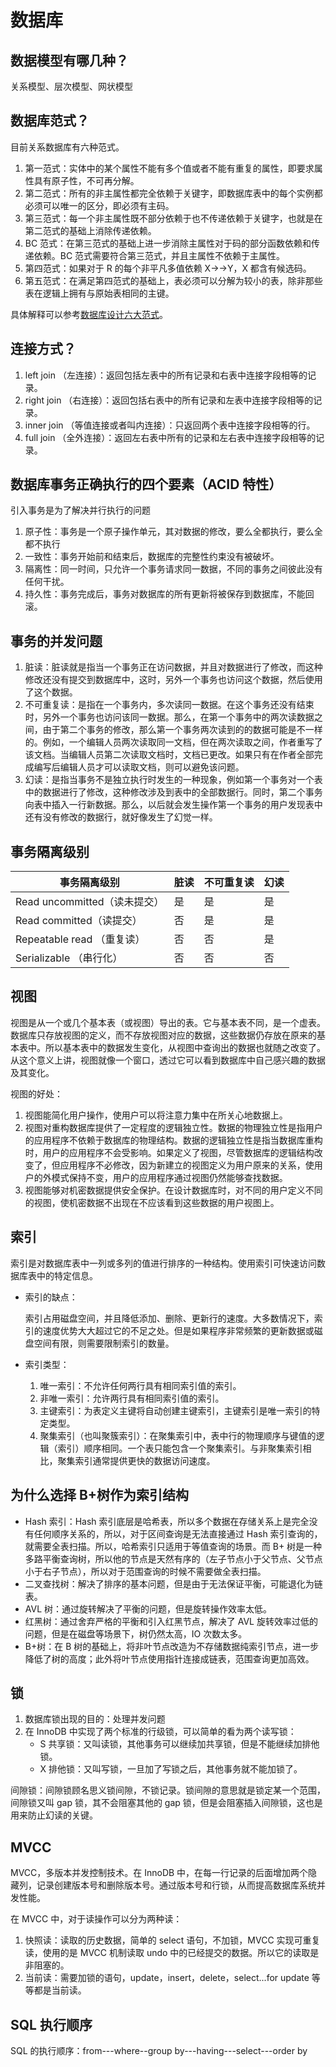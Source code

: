 # 数据库

## 数据模型有哪几种？

关系模型、层次模型、网状模型

## 数据库范式？

目前关系数据库有六种范式。

1. 第一范式：实体中的某个属性不能有多个值或者不能有重复的属性，即要求属性具有原子性，不可再分解。
2. 第二范式：所有的非主属性都完全依赖于关键字，即数据库表中的每个实例都必须可以唯一的区分，即必须有主码。
3. 第三范式：每一个非主属性既不部分依赖于也不传递依赖于关键字，也就是在第二范式的基础上消除传递依赖。
4. BC 范式：在第三范式的基础上进一步消除主属性对于码的部分函数依赖和传递依赖。BC 范式需要符合第三范式，并且主属性不依赖于主属性。
5. 第四范式：如果对于 R 的每个非平凡多值依赖 X->->Y，X 都含有候选码。
6. 第五范式：在满足第四范式的基础上，表必须可以分解为较小的表，除非那些表在逻辑上拥有与原始表相同的主键。

具体解释可以参考[数据库设计六大范式](https://www.cnblogs.com/Diyo/p/11414424.html)。

## 连接方式？

1. left join （左连接）：返回包括左表中的所有记录和右表中连接字段相等的记录。
2. right join （右连接）：返回包括右表中的所有记录和左表中连接字段相等的记录。
3. inner join （等值连接或者叫内连接）：只返回两个表中连接字段相等的行。
4. full join （全外连接）：返回左右表中所有的记录和左右表中连接字段相等的记录。

## 数据库事务正确执行的四个要素（ACID 特性）

引入事务是为了解决并行执行的问题

1. 原子性：事务是一个原子操作单元，其对数据的修改，要么全都执行，要么全都不执行
2. 一致性：事务开始前和结束后，数据库的完整性约束没有被破坏。
3. 隔离性：同一时间，只允许一个事务请求同一数据，不同的事务之间彼此没有任何干扰。
4. 持久性：事务完成后，事务对数据库的所有更新将被保存到数据库，不能回滚。

## 事务的并发问题

1. 脏读：脏读就是指当一个事务正在访问数据，并且对数据进行了修改，而这种修改还没有提交到数据库中，这时，另外一个事务也访问这个数据，然后使用了这个数据。
2. 不可重复读：是指在一个事务内，多次读同一数据。在这个事务还没有结束时，另外一个事务也访问该同一数据。那么，在第一个事务中的两次读数据之间，由于第二个事务的修改，那么第一个事务两次读到的的数据可能是不一样的。例如，一个编辑人员两次读取同一文档，但在两次读取之间，作者重写了该文档。当编辑人员第二次读取文档时，文档已更改。如果只有在作者全部完成编写后编辑人员才可以读取文档，则可以避免该问题。
3. 幻读：是指当事务不是独立执行时发生的一种现象，例如第一个事务对一个表中的数据进行了修改，这种修改涉及到表中的全部数据行。同时，第二个事务向表中插入一行新数据。那么，以后就会发生操作第一个事务的用户发现表中还有没有修改的数据行，就好像发生了幻觉一样。

## 事务隔离级别

| 事务隔离级别                 | 脏读 | 不可重复读 | 幻读 |
| ---------------------------- | ---- | ---------- | ---- |
| Read uncommitted（读未提交） | 是   | 是         | 是   |
| Read committed（读提交）     | 否   | 是         | 是   |
| Repeatable read （重复读）   | 否   | 否         | 是   |
| Serializable （串行化）      | 否   | 否         | 否   |

## 视图

视图是从一个或几个基本表（或视图）导出的表。它与基本表不同，是一个虚表。数据库只存放视图的定义，而不存放视图对应的数据，这些数据仍存放在原来的基本表中。所以基本表中的数据发生变化，从视图中查询出的数据也就随之改变了。从这个意义上讲，视图就像一个窗口，透过它可以看到数据库中自己感兴趣的数据及其变化。

视图的好处：

1. 视图能简化用户操作，使用户可以将注意力集中在所关心地数据上。
2. 视图对重构数据库提供了一定程度的逻辑独立性。数据的物理独立性是指用户的应用程序不依赖于数据库的物理结构。数据的逻辑独立性是指当数据库重构时，用户的应用程序不会受影响。如果定义了视图，尽管数据库的逻辑结构改变了，但应用程序不必修改，因为新建立的视图定义为用户原来的关系，使用户的外模式保持不变，用户的应用程序通过视图仍然能够查找数据。
3. 视图能够对机密数据提供安全保护。在设计数据库时，对不同的用户定义不同的视图，使机密数据不出现在不应该看到这些数据的用户视图上。

## 索引

索引是对数据库表中一列或多列的值进行排序的一种结构。使用索引可快速访问数据库表中的特定信息。

- 索引的缺点：

  索引占用磁盘空间，并且降低添加、删除、更新行的速度。大多数情况下，索引的速度优势大大超过它的不足之处。但是如果程序非常频繁的更新数据或磁盘空间有限，则需要限制索引的数量。

- 索引类型：

  1.  唯一索引：不允许任何两行具有相同索引值的索引。
  2.  非唯一索引：允许两行具有相同索引值的索引。
  3.  主键索引：为表定义主键将自动创建主键索引，主键索引是唯一索引的特定类型。
  4.  聚集索引（也叫聚簇索引）：在聚集索引中，表中行的物理顺序与键值的逻辑（索引）顺序相同。一个表只能包含一个聚集索引。与非聚集索引相比，聚集索引通常提供更快的数据访问速度。

## 为什么选择 B+树作为索引结构

- Hash 索引：Hash 索引底层是哈希表，所以多个数据在存储关系上是完全没有任何顺序关系的，所以，对于区间查询是无法直接通过 Hash 索引查询的，就需要全表扫描。所以，哈希索引只适用于等值查询的场景。而 B+ 树是一种多路平衡查询树，所以他的节点是天然有序的（左子节点小于父节点、父节点小于右子节点），所以对于范围查询的时候不需要做全表扫描。
- 二叉查找树：解决了排序的基本问题，但是由于无法保证平衡，可能退化为链表。
- AVL 树：通过旋转解决了平衡的问题，但是旋转操作效率太低。
- 红黑树：通过舍弃严格的平衡和引入红黑节点，解决了 AVL 旋转效率过低的问题，但是在磁盘等场景下，树仍然太高，IO 次数太多。
- B+树：在 B 树的基础上，将非叶节点改造为不存储数据纯索引节点，进一步降低了树的高度；此外将叶节点使用指针连接成链表，范围查询更加高效。

## 锁

1. 数据库锁出现的目的：处理并发问题
2. 在 InnoDB 中实现了两个标准的行级锁，可以简单的看为两个读写锁：
   - S 共享锁：又叫读锁，其他事务可以继续加共享锁，但是不能继续加排他锁。
   - X 排他锁：又叫写锁，一旦加了写锁之后，其他事务就不能加锁了。

间隙锁：间隙锁顾名思义锁间隙，不锁记录。锁间隙的意思就是锁定某一个范围，间隙锁又叫 gap 锁，其不会阻塞其他的 gap 锁，但是会阻塞插入间隙锁，这也是用来防止幻读的关键。

## MVCC

MVCC，多版本并发控制技术。在 InnoDB 中，在每一行记录的后面增加两个隐藏列，记录创建版本号和删除版本号。通过版本号和行锁，从而提高数据库系统并发性能。

在 MVCC 中，对于读操作可以分为两种读：

1. 快照读：读取的历史数据，简单的 select 语句，不加锁，MVCC 实现可重复读，使用的是 MVCC 机制读取 undo 中的已经提交的数据。所以它的读取是非阻塞的。
2. 当前读：需要加锁的语句，update，insert，delete，select...for update 等等都是当前读。

## SQL 执行顺序

SQL 的执行顺序：from---where--group by---having---select---order by
